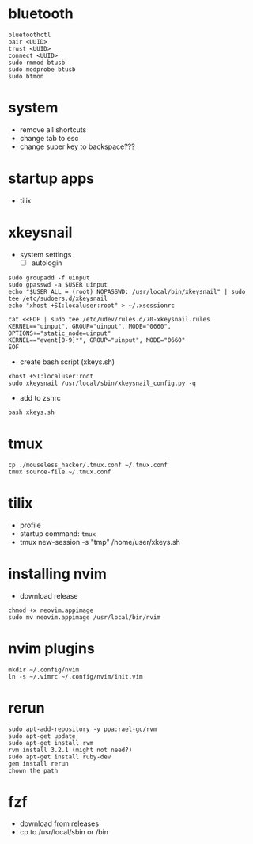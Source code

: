 # bluetooth
```
bluetoothctl
pair <UUID>
trust <UUID>
connect <UUID>
sudo rmmod btusb
sudo modprobe btusb
sudo btmon
```

# system
- remove all shortcuts
- change tab to esc
- change super key to backspace???

# startup apps
- tilix

# xkeysnail
- system settings
  - [ ] autologin
```
sudo groupadd -f uinput
sudo gpasswd -a $USER uinput
echo "$USER ALL = (root) NOPASSWD: /usr/local/bin/xkeysnail" | sudo tee /etc/sudoers.d/xkeysnail
echo "xhost +SI:localuser:root" > ~/.xsessionrc

cat <<EOF | sudo tee /etc/udev/rules.d/70-xkeysnail.rules
KERNEL=="uinput", GROUP="uinput", MODE="0660", OPTIONS+="static_node=uinput"
KERNEL=="event[0-9]*", GROUP="uinput", MODE="0660"
EOF
```

- create bash script (xkeys.sh)
```
xhost +SI:localuser:root
sudo xkeysnail /usr/local/sbin/xkeysnail_config.py -q
```
- add to zshrc
```
bash xkeys.sh
```

# tmux
```
cp ./mouseless_hacker/.tmux.conf ~/.tmux.conf
tmux source-file ~/.tmux.conf
```


# tilix
- profile
- startup command: ``tmux``
- tmux new-session -s "tmp" /home/user/xkeys.sh

# installing nvim
- download release
```
chmod +x neovim.appimage
sudo mv neovim.appimage /usr/local/bin/nvim
```

# nvim plugins
```
mkdir ~/.config/nvim
ln -s ~/.vimrc ~/.config/nvim/init.vim
```

# rerun
```
sudo apt-add-repository -y ppa:rael-gc/rvm
sudo apt-get update
sudo apt-get install rvm
rvm install 3.2.1 (might not need?)
sudo apt-get install ruby-dev 
gem install rerun
chown the path
```

# fzf
- download from releases
- cp to /usr/local/sbin or /bin

